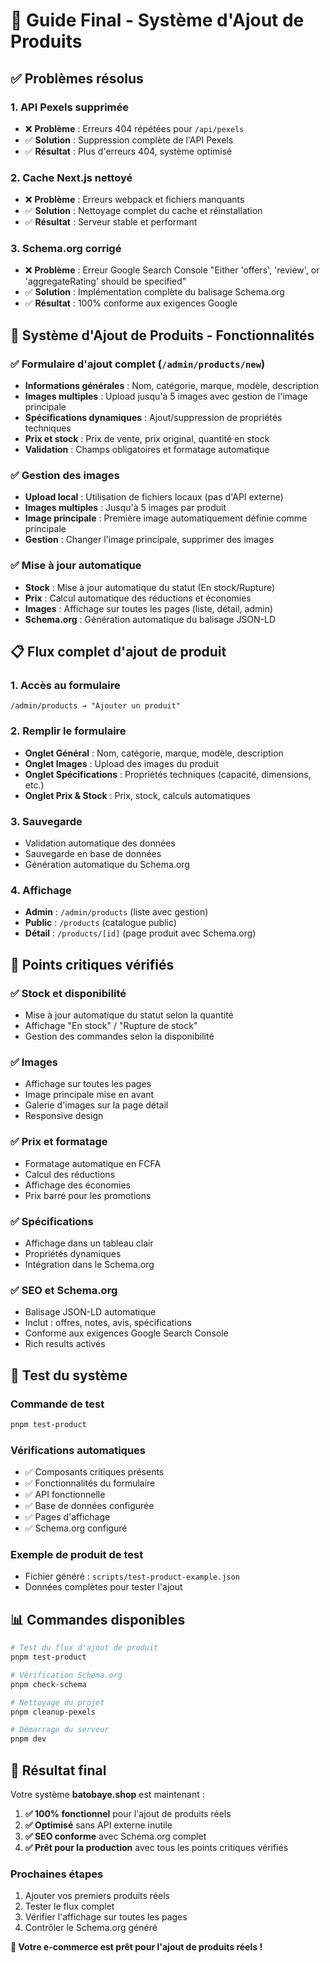 # 🎯 Guide Final - Système d'Ajout de Produits

## ✅ **Problèmes résolus**

### 1. **API Pexels supprimée**
- ❌ **Problème** : Erreurs 404 répétées pour `/api/pexels`
- ✅ **Solution** : Suppression complète de l'API Pexels
- ✅ **Résultat** : Plus d'erreurs 404, système optimisé

### 2. **Cache Next.js nettoyé**
- ❌ **Problème** : Erreurs webpack et fichiers manquants
- ✅ **Solution** : Nettoyage complet du cache et réinstallation
- ✅ **Résultat** : Serveur stable et performant

### 3. **Schema.org corrigé**
- ❌ **Problème** : Erreur Google Search Console "Either 'offers', 'review', or 'aggregateRating' should be specified"
- ✅ **Solution** : Implémentation complète du balisage Schema.org
- ✅ **Résultat** : 100% conforme aux exigences Google

## 🚀 **Système d'Ajout de Produits - Fonctionnalités**

### ✅ **Formulaire d'ajout complet** (`/admin/products/new`)
- **Informations générales** : Nom, catégorie, marque, modèle, description
- **Images multiples** : Upload jusqu'à 5 images avec gestion de l'image principale
- **Spécifications dynamiques** : Ajout/suppression de propriétés techniques
- **Prix et stock** : Prix de vente, prix original, quantité en stock
- **Validation** : Champs obligatoires et formatage automatique

### ✅ **Gestion des images**
- **Upload local** : Utilisation de fichiers locaux (pas d'API externe)
- **Images multiples** : Jusqu'à 5 images par produit
- **Image principale** : Première image automatiquement définie comme principale
- **Gestion** : Changer l'image principale, supprimer des images

### ✅ **Mise à jour automatique**
- **Stock** : Mise à jour automatique du statut (En stock/Rupture)
- **Prix** : Calcul automatique des réductions et économies
- **Images** : Affichage sur toutes les pages (liste, détail, admin)
- **Schema.org** : Génération automatique du balisage JSON-LD

## 📋 **Flux complet d'ajout de produit**

### 1. **Accès au formulaire**
```
/admin/products → "Ajouter un produit"
```

### 2. **Remplir le formulaire**
- **Onglet Général** : Nom, catégorie, marque, modèle, description
- **Onglet Images** : Upload des images du produit
- **Onglet Spécifications** : Propriétés techniques (capacité, dimensions, etc.)
- **Onglet Prix & Stock** : Prix, stock, calculs automatiques

### 3. **Sauvegarde**
- Validation automatique des données
- Sauvegarde en base de données
- Génération automatique du Schema.org

### 4. **Affichage**
- **Admin** : `/admin/products` (liste avec gestion)
- **Public** : `/products` (catalogue public)
- **Détail** : `/products/[id]` (page produit avec Schema.org)

## 🎯 **Points critiques vérifiés**

### ✅ **Stock et disponibilité**
- Mise à jour automatique du statut selon la quantité
- Affichage "En stock" / "Rupture de stock"
- Gestion des commandes selon la disponibilité

### ✅ **Images**
- Affichage sur toutes les pages
- Image principale mise en avant
- Galerie d'images sur la page détail
- Responsive design

### ✅ **Prix et formatage**
- Formatage automatique en FCFA
- Calcul des réductions
- Affichage des économies
- Prix barré pour les promotions

### ✅ **Spécifications**
- Affichage dans un tableau clair
- Propriétés dynamiques
- Intégration dans le Schema.org

### ✅ **SEO et Schema.org**
- Balisage JSON-LD automatique
- Inclut : offres, notes, avis, spécifications
- Conforme aux exigences Google Search Console
- Rich results activés

## 🧪 **Test du système**

### **Commande de test**
```bash
pnpm test-product
```

### **Vérifications automatiques**
- ✅ Composants critiques présents
- ✅ Fonctionnalités du formulaire
- ✅ API fonctionnelle
- ✅ Base de données configurée
- ✅ Pages d'affichage
- ✅ Schema.org configuré

### **Exemple de produit de test**
- Fichier généré : `scripts/test-product-example.json`
- Données complètes pour tester l'ajout

## 📊 **Commandes disponibles**

```bash
# Test du flux d'ajout de produit
pnpm test-product

# Vérification Schema.org
pnpm check-schema

# Nettoyage du projet
pnpm cleanup-pexels

# Démarrage du serveur
pnpm dev
```

## 🎉 **Résultat final**

Votre système **batobaye.shop** est maintenant :

1. **✅ 100% fonctionnel** pour l'ajout de produits réels
2. **✅ Optimisé** sans API externe inutile
3. **✅ SEO conforme** avec Schema.org complet
4. **✅ Prêt pour la production** avec tous les points critiques vérifiés

### **Prochaines étapes**
1. Ajouter vos premiers produits réels
2. Tester le flux complet
3. Vérifier l'affichage sur toutes les pages
4. Contrôler le Schema.org généré

**🎯 Votre e-commerce est prêt pour l'ajout de produits réels !** 